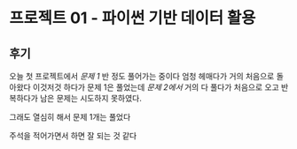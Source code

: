 # 프로젝트 01 - 파이썬 기반 데이터 활용

## 후기

오늘 첫 프로젝트에서 *문제 1* 반 정도 풀어가는 중이다 엄청 헤매다가 거의 처음으로 돌아왔다 이것저것 하다가 문제 1은 풀었는데 *문제 2에서* 거의 다 풀다가 처음으로 오고 반복하다가 남은 문제는 시도하지 못하였다.

그래도 열심히 해서 문제 1개는 풀었다

주석을 적어가면서 하면 잘 되는 것 같다

  